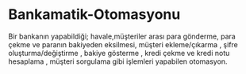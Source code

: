 # Bankamatik-Otomasyonu
Bir bankanın yapabildiği; havale,müşteriler arası para gönderme, para çekme ve paranın bakiyeden eksilmesi, müşteri ekleme/çıkarma , şifre oluşturma/değiştirme , bakiye gösterme , kredi çekme ve kredi notu hesaplama , müşteri sorgulama gibi işlemleri yapabilen otomasyon.
